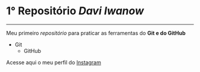# 1° Repositório *Davi Iwanow*
---
Meu primeiro *repositório* para praticar as ferramentas do **Git e do GitHub**
* Git
  * GitHub

Acesse aqui o meu perfil do [Instagram](https://www.instagram.com/davi_iwanow)
